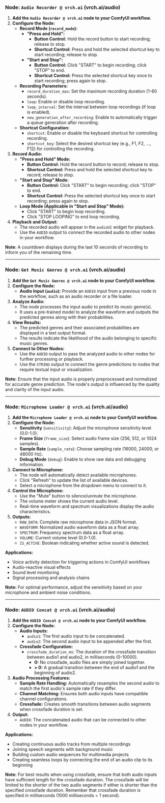 ### Node: `Audio Recorder @ vrch.ai` (vrch.ai/audio)

1. **Add the `Audio Recorder @ vrch.ai` node to your ComfyUI workflow.**
2. **Configure the Node:**
   - **Record Mode (`record_mode`):**
     - **"Press and Hold":**
       - **Button Control:** Hold the record button to start recording; release to stop.
       - **Shortcut Control:** Press and hold the selected shortcut key to start recording; release to stop.
     - **"Start and Stop":**
       - **Button Control:** Click "START" to begin recording; click "STOP" to end.
       - **Shortcut Control:** Press the selected shortcut key once to start recording; press again to stop.
   - **Recording Parameters:**
     - `record_duration_max`: Set the maximum recording duration (1-60 seconds).
     - `loop`: Enable or disable loop recording.
     - `loop_interval`: Set the interval between loop recordings (if loop is enabled).
     - `new_generation_after_recording`: Enable to automatically trigger a queue generation after recording.
   - **Shortcut Configuration:**
     - `shortcut`: Enable or disable the keyboard shortcut for controlling recording.
     - `shortcut_key`: Select the desired shortcut key (e.g., F1, F2, ..., F12) for controlling the recording.
3. **Record Audio:**
   - **"Press and Hold" Mode:**
     - **Button Control:** Hold the record button to record; release to stop.
     - **Shortcut Control:** Press and hold the selected shortcut key to record; release to stop.
   - **"Start and Stop" Mode:**
     - **Button Control:** Click "START" to begin recording; click "STOP" to end.
     - **Shortcut Control:** Press the selected shortcut key once to start recording; press again to stop.
   - **Loop Mode (Applicable in "Start and Stop" Mode):**
     - Click "START" to begin loop recording.
     - Click "STOP LOOPING" to end loop recording.
4. **Playback and Output:**
   - The recorded audio will appear in the `audioUI` widget for playback.
   - Use the `AUDIO` output to connect the recorded audio to other nodes in your workflow.

**Note**: A countdown displays during the last 10 seconds of recording to inform you of the remaining time.

---

### Node: `Get Music Genres @ vrch.ai` (vrch.ai/audio)

1. **Add the `Get Music Genres @ vrch.ai` node to your ComfyUI workflow.**
2. **Configure the Node:**
   - **Audio Input (`audio`):** Provide an `AUDIO` input from a previous node in the workflow, such as an audio recorder or a file loader.
3. **Analyze Audio:**
   - The node processes the input audio to predict its music genre(s).
   - It uses a pre-trained model to analyze the waveform and outputs the predicted genres along with their probabilities.
4. **View Results:**
   - The predicted genres and their associated probabilities are displayed in a text output format.
   - The results indicate the likelihood of the audio belonging to specific music genres.
5. **Connect to Other Nodes:**
   - Use the `AUDIO` output to pass the analyzed audio to other nodes for further processing or playback.
   - Use the `STRING` output to connect the genre predictions to nodes that require textual input or visualization.

**Note:** Ensure that the input audio is properly preprocessed and normalized for accurate genre prediction. The node's output is influenced by the quality and clarity of the input audio.

---

### Node: `Microphone Loader @ vrch.ai` (vrch.ai/audio)

1. **Add the `Microphone Loader @ vrch.ai` node to your ComfyUI workflow.**
2. **Configure the Node:**
   - **Sensitivity** (`sensitivity`): Adjust the microphone sensitivity level (0.0-1.0).
   - **Frame Size** (`frame_size`): Select audio frame size (256, 512, or 1024 samples).
   - **Sample Rate** (`sample_rate`): Choose sampling rate (16000, 24000, or 48000 Hz).
   - **Debug Mode** (`debug`): Enable to show raw data and debugging information.
3. **Connect to Microphone:**
   - The node will automatically detect available microphones.
   - Click "Refresh" to update the list of available devices.
   - Select a microphone from the dropdown menu to connect to it.
4. **Control the Microphone:**
   - Use the "Mute" button to silence/unmute the microphone.
   - The volume meter shows the current audio level.
   - Real-time waveform and spectrum visualizations display the audio characteristics.
5. **Outputs:**
   - `RAW_DATA`: Complete raw microphone data in JSON format.
   - `WAVEFORM`: Normalized audio waveform data as a float array.
   - `SPECTRUM`: Frequency spectrum data as a float array.
   - `VOLUME`: Current volume level (0.0-1.0).
   - `IS_ACTIVE`: Boolean indicating whether active sound is detected.

**Applications:**
- Voice activity detection for triggering actions in ComfyUI workflows
- Audio-reactive visual effects
- Sound level monitoring
- Signal processing and analysis chains

**Note:** For optimal performance, adjust the sensitivity based on your microphone and ambient noise conditions.

---

### Node: `AUDIO Concat @ vrch.ai` (vrch.ai/audio)

1. **Add the `AUDIO Concat @ vrch.ai` node to your ComfyUI workflow.**
2. **Configure the Node:**
   - **Audio Inputs:**
     - `audio1`: The first audio input to be concatenated.
     - `audio2`: The second audio input to be appended after the first.
   - **Crossfade Configuration:**
     - `crossfade_duration_ms`: The duration of the crossfade transition between audio1 and audio2, in milliseconds (0-10000).
       - **0:** No crossfade, audio files are simply joined together.
       - **> 0:** A gradual transition between the end of audio1 and the beginning of audio2.
3. **Audio Processing Features:**
   - **Sample Rate Handling:** Automatically resamples the second audio to match the first audio's sample rate if they differ.
   - **Channel Matching:** Ensures both audio inputs have compatible channel configurations.
   - **Crossfade:** Creates smooth transitions between audio segments when crossfade duration is set.
4. **Output:**
   - `AUDIO`: The concatenated audio that can be connected to other nodes in your workflow.

**Applications:**
- Creating continuous audio tracks from multiple recordings
- Joining speech segments with background music
- Building custom audio sequences for multimedia projects
- Creating seamless loops by connecting the end of an audio clip to its beginning

**Note:** For best results when using crossfade, ensure that both audio inputs have sufficient length for the crossfade duration. The crossfade will be limited to the shorter of the two audio segments if either is shorter than the specified crossfade duration. Remember that crossfade duration is specified in milliseconds (1000 milliseconds = 1 second).